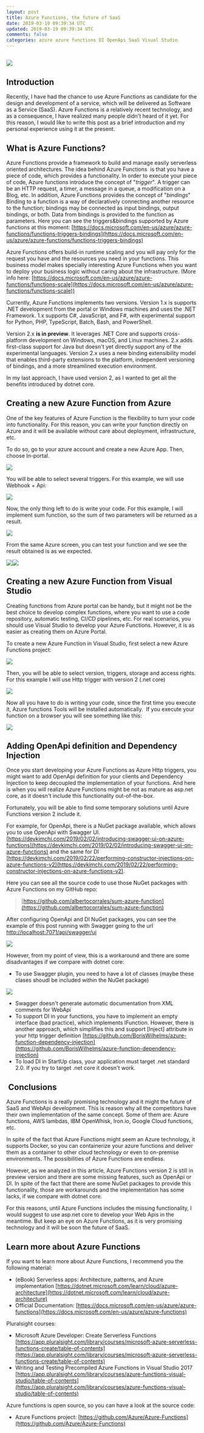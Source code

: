 ```yaml
---
layout: post
title: Azure Functions, the future of SaaS
date: 2019-03-19 09:39:34 UTC
updated: 2019-03-19 09:39:34 UTC
comments: false
categories: azure azure functions DI OpenApi SaaS Visual Studio
---
```


## [![](https://3.bp.blogspot.com/-5PZq6OtF0v4/XI6hbtwN8KI/AAAAAAAAFUo/x8VlVbKhaK0RTkAy1SLWoQvkVctmDytKgCLcBGAs/s640/Azure-Functions-1.png)](https://3.bp.blogspot.com/-5PZq6OtF0v4/XI6hbtwN8KI/AAAAAAAAFUo/x8VlVbKhaK0RTkAy1SLWoQvkVctmDytKgCLcBGAs/s1600/Azure-Functions-1.png)

## Introduction

Recently, I have had the chance to use Azure Functions as candidate for the design and development of a service, which will be delivered as Software as a Service (SaaS). Azure Functions is a relatively recent technology, and as a consequence, I have realized many people didn't heard of it yet. For this reason, I would like to write this post as a brief introduction and my personal experience using it at the present.

## What is Azure Functions?

Azure Functions provide a framework to build and manage easily serverless oriented architectures. The idea behind Azure Functions  is that you have a piece of code, which provides a functionality. In order to execute your piece of code, Azure functions introduce the concept of "_trigger_". A trigger can be an HTTP request, a timer, a message in a queue, a modification on a Blog, etc. In addition, Azure Functions provides the concept of "_bindings_" Binding to a function is a way of declaratively connecting another resource to the function; bindings may be connected as input bindings, output bindings, or both. Data from bindings is provided to the function as parameters. Here you can see the triggers&bindings supported by Azure functions at this moment: [https://docs.microsoft.com/en-us/azure/azure-functions/functions-triggers-bindings](https://docs.microsoft.com/en-us/azure/azure-functions/functions-triggers-bindings)

Azure Functions offers build-in runtime scaling and you will pay only for the request you have and the resources you need in your functions. This business model makes specially interesting Azure Functions when you want to deploy your business logic without caring about the infrastructure. (More info here: [https://docs.microsoft.com/en-us/azure/azure-functions/functions-scale](https://docs.microsoft.com/en-us/azure/azure-functions/functions-scale))

Currently, Azure Functions implements two versions. Version 1.x is supports .NET development from the portal or Windows machines and uses the .NET Framework. 1.x supports C#, JavaScript, and F#, with experimental support for Python, PHP, TypeScript, Batch, Bash, and PowerShell.

Version 2.x **is in preview**. It leverages .NET Core and supports cross-platform development on Windows, macOS, and Linux machines. 2.x adds first-class support for Java but doesn't yet directly support any of the experimental languages. Version 2.x uses a new binding extensibility model that enables third-party extensions to the platform, independent versioning of bindings, and a more streamlined execution environment.

In my last approach, I have used version 2, as I wanted to get all the benefits introduced by dotnet core.

## Creating a new Azure Function from Azure

One of the key features of Azure Function is the flexibility to turn your code into functionality. For this reason, you can write your function directly on Azure and it will be available without care about deployment, infrastructure, etc.

To do so, go to your azure account and create a new Azure App. Then, choose In-portal.

[![](https://1.bp.blogspot.com/-g6UqiN6VgTQ/XI6nqig_L1I/AAAAAAAAFU0/svxHgDUqTQI4jWDUfA6fXbitogce5RWEgCLcBGAs/s640/1.PNG)](https://1.bp.blogspot.com/-g6UqiN6VgTQ/XI6nqig_L1I/AAAAAAAAFU0/svxHgDUqTQI4jWDUfA6fXbitogce5RWEgCLcBGAs/s1600/1.PNG)

You will be able to select several triggers. For this example, we will use Webhook + Api:

[![](https://2.bp.blogspot.com/-DrnVt9dZl7I/XI6rONcUPvI/AAAAAAAAFVE/savooLBjmUoQKZnVQmvhVEyamtKXuPUjgCLcBGAs/s640/2.PNG)](https://2.bp.blogspot.com/-DrnVt9dZl7I/XI6rONcUPvI/AAAAAAAAFVE/savooLBjmUoQKZnVQmvhVEyamtKXuPUjgCLcBGAs/s1600/2.PNG)

Now, the only thing left to do is write your code. For this example, I will implement sum function, so the sum of two parameters will be returned as a result.

[![](https://3.bp.blogspot.com/-m4L4sjt2EqQ/XI6rODI9aTI/AAAAAAAAFVA/vBnOM5HGkeIZ3LvSTabtEKbsux2FyQGtACLcBGAs/s640/3.PNG)](https://3.bp.blogspot.com/-m4L4sjt2EqQ/XI6rODI9aTI/AAAAAAAAFVA/vBnOM5HGkeIZ3LvSTabtEKbsux2FyQGtACLcBGAs/s1600/3.PNG)

From the same Azure screen, you can test your function and we see the result obtained is as we expected.

[![](https://4.bp.blogspot.com/-Nd5MAKXGnCU/XI6sEPOqGxI/AAAAAAAAFVY/1Kx8Vv8lbGsSBgf2NmJuCfEDy2nPOnSPACLcBGAs/s1600/5.PNG)](https://4.bp.blogspot.com/-Nd5MAKXGnCU/XI6sEPOqGxI/AAAAAAAAFVY/1Kx8Vv8lbGsSBgf2NmJuCfEDy2nPOnSPACLcBGAs/s1600/5.PNG)[![](https://1.bp.blogspot.com/-xehtjpuItiE/XI6sEJ-yCHI/AAAAAAAAFVU/JZqLW6g4SVI7Op93A8u_8s76ukbCy085ACLcBGAs/s320/4.PNG)](https://1.bp.blogspot.com/-xehtjpuItiE/XI6sEJ-yCHI/AAAAAAAAFVU/JZqLW6g4SVI7Op93A8u_8s76ukbCy085ACLcBGAs/s1600/4.PNG)

## Creating a new Azure Function from Visual Studio

Creating functions from Azure portal can be handy, but it might not be the best choice to develop complex functions, where you want to use a code repository, automatic testing, CI/CD pipelines, etc. For real scenarios, you should use Visual Studio to develop your Azure Functions. However, it is as easier as creating them on Azure Portal.

To create a new Azure Function in Visual Studio, first select a new Azure Functions project:

[![](https://2.bp.blogspot.com/-UnInmBvN75o/XJAWJ0-XqUI/AAAAAAAAFV8/D-m7VHvvr9c6NV2Bqklv_N_6yg5JvDkbwCLcBGAs/s640/6.PNG)](https://2.bp.blogspot.com/-UnInmBvN75o/XJAWJ0-XqUI/AAAAAAAAFV8/D-m7VHvvr9c6NV2Bqklv_N_6yg5JvDkbwCLcBGAs/s1600/6.PNG)

Then, you will be able to select version, triggers, storage and access rights. For this example I will use Http trigger with version 2 (.net core)

[![](https://2.bp.blogspot.com/-S4LwFBe5-1g/XJAWJ-9a0OI/AAAAAAAAFWE/5qR0zXJCLPkCdNktSsOesmvwZPEBnErSwCLcBGAs/s640/7.PNG)](https://2.bp.blogspot.com/-S4LwFBe5-1g/XJAWJ-9a0OI/AAAAAAAAFWE/5qR0zXJCLPkCdNktSsOesmvwZPEBnErSwCLcBGAs/s1600/7.PNG)

Now all you have to do is writing your code, since the first time you execute it, Azure functions Tools will be installed automatically.  If you execute your function on a browser you will see something like this:

[![](https://4.bp.blogspot.com/-1IeRK3hxI4U/XJAWJ631D8I/AAAAAAAAFWA/U-9q6UQxS0wIWcQh5xV8bPzqN4Rz6gKBQCLcBGAs/s640/9.PNG)](https://4.bp.blogspot.com/-1IeRK3hxI4U/XJAWJ631D8I/AAAAAAAAFWA/U-9q6UQxS0wIWcQh5xV8bPzqN4Rz6gKBQCLcBGAs/s1600/9.PNG)

## Adding OpenApi definition and Dependency Injection

Once you start developing your Azure Functions as Azure Http triggers, you might want to add OpenApi definition for your clients and Dependency Injection to keep decoupled the implementation of your functions. And here is when you will realize Azure Functions might be not as mature as asp.net core, as it doesn't include this functionality out-of-the-box.

Fortunately, you will be able to find some temporary solutions until Azure Functions version 2 include it.

For example, for OpenApi, there is a NuGet package available, which allows you to use OpenApi with Swagger UI. [https://devkimchi.com/2019/02/02/introducing-swagger-ui-on-azure-functions](https://devkimchi.com/2019/02/02/introducing-swagger-ui-on-azure-functions) and the same for DI [https://devkimchi.com/2019/02/22/performing-constructor-injections-on-azure-functions-v2](https://devkimchi.com/2019/02/22/performing-constructor-injections-on-azure-functions-v2).

Here you can see all the source code to use those NuGet packages with Azure Functions on my GitHub repo:

> [https://github.com/albertocorrales/sum-azure-function](https://github.com/albertocorrales/sum-azure-function)

After configuring OpenApi and DI NuGet packages, you can see the example of this post running with Swagger going to the url [http://localhost:7071/api/swagger/ui](http://localhost:7071/api/swagger/ui)

[![](https://1.bp.blogspot.com/-zvNSnZ2Wb3w/XJA08cAvy5I/AAAAAAAAFWY/1Oi0ttaxROAyn9sjGmhkkjSKsV5R30rgwCLcBGAs/s640/10.PNG)](https://1.bp.blogspot.com/-zvNSnZ2Wb3w/XJA08cAvy5I/AAAAAAAAFWY/1Oi0ttaxROAyn9sjGmhkkjSKsV5R30rgwCLcBGAs/s1600/10.PNG)

However, from my point of view, this is a workaround and there are some disadvantages if we compare with dotnet core:

- To use Swagger plugin, you need to have a lot of classes (maybe these clases shoudl be included within the NuGet package)

[![](https://3.bp.blogspot.com/-DtCcAJV1NQg/XJA4HaetYiI/AAAAAAAAFWk/CFq3NTds6lg4f6n1VCRchp6gJs71fUk4gCLcBGAs/s320/11.PNG)](https://3.bp.blogspot.com/-DtCcAJV1NQg/XJA4HaetYiI/AAAAAAAAFWk/CFq3NTds6lg4f6n1VCRchp6gJs71fUk4gCLcBGAs/s1600/11.PNG)

- Swagger doesn't generate automatic documentation from XML comments for WebApi
- To support DI in your functions, you have to implement an empty interface (bad practice), which implements IFunction. However, there is another approach, which simplifies this and support \[Inject\] attribute in your http trigger definition [https://github.com/BorisWilhelms/azure-function-dependency-injection](https://github.com/BorisWilhelms/azure-function-dependency-injection)
- To load DI in StartUp class, your application must target .net standard 2.0. If you try to target .net core it doesn't work.

##  Conclusions

Azure Functions is a really promising technology and it might the future of SaaS and WebApi development. This is reason why all the competitors have their own implementation of the same concept. Some of them are: Azure functions, AWS lambdas, IBM OpenWhisk, Iron.io, Google Cloud functions, etc.

In spite of the fact that Azure Functions might seem an Azure technology, it supports Docker, so you can containerize your azure functions and deliver them as a container to other cloud technology or even to on-premise environments. The possibilities of Azure Functions are endless.

However, as we analyzed in this article, Azure Functions version 2 is still in preview version and there are some missing features, such as OpenApi or DI. In spite of the fact that there are some NuGet packages to provide this functionality, those are workarounds and the implementation has some lacks, if we compare with dotnet core.

For this reasons, until Azure Functions includes the missing functionality, I would suggest to use asp.net core to develop your Web Apis in the meantime. But keep an eye on Azure Functions, as it is very promising technology and it will be soon the future of SaaS.

## Learn more about Azure Functions

If you want to learn more about Azure Functions, I recommend you the following material:

- (eBook) Serverless apps: Architecture, patterns, and Azure implementation [https://dotnet.microsoft.com/learn/cloud/azure-architecture](https://dotnet.microsoft.com/learn/cloud/azure-architecture)
- Official Documentation: [https://docs.microsoft.com/en-us/azure/azure-functions](https://docs.microsoft.com/en-us/azure/azure-functions)

Pluralsight courses:

- Microsoft Azure Developer: Create Serverless Functions [https://app.pluralsight.com/library/courses/microsoft-azure-serverless-functions-create/table-of-contents](https://app.pluralsight.com/library/courses/microsoft-azure-serverless-functions-create/table-of-contents)
- Writing and Testing Precompiled Azure Functions in Visual Studio 2017 [https://app.pluralsight.com/library/courses/azure-functions-visual-studio/table-of-contents](https://app.pluralsight.com/library/courses/azure-functions-visual-studio/table-of-contents)

Azure functions is open source, so you can have a look at the source code:

- Azure Functions project: [https://github.com/Azure/Azure-Functions](https://github.com/Azure/Azure-Functions)
